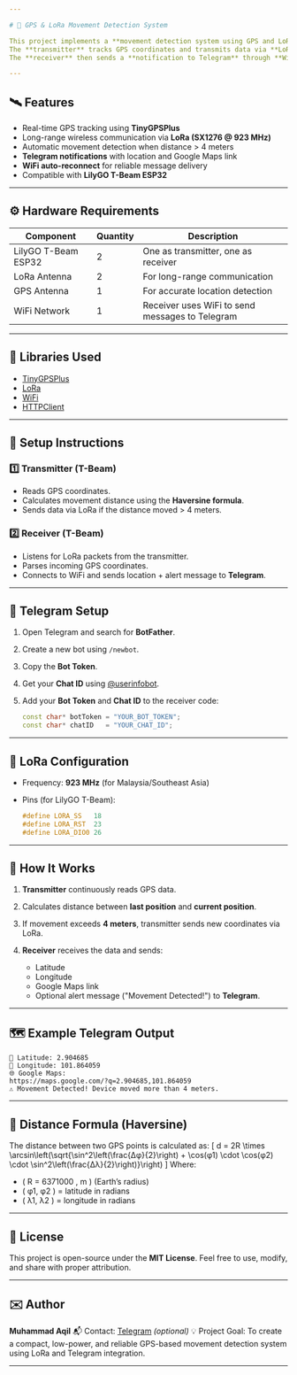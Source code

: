 ```yaml
---

# 🚀 GPS & LoRa Movement Detection System

This project implements a **movement detection system using GPS and LoRa**, built with **LilyGO T-Beam** modules.
The **transmitter** tracks GPS coordinates and transmits data via **LoRa** whenever it detects movement exceeding **4 meters**.
The **receiver** then sends a **notification to Telegram** through **WiFi** using the **Telegram Bot API**.

---
```


## 🛰️ Features

* Real-time GPS tracking using **TinyGPSPlus**
* Long-range wireless communication via **LoRa (SX1276 @ 923 MHz)**
* Automatic movement detection when distance > 4 meters
* **Telegram notifications** with location and Google Maps link
* **WiFi auto-reconnect** for reliable message delivery
* Compatible with **LilyGO T-Beam ESP32**

---

## ⚙️ Hardware Requirements

| Component           | Quantity | Description                                     |
| ------------------- | -------- | ----------------------------------------------- |
| LilyGO T-Beam ESP32 | 2        | One as transmitter, one as receiver             |
| LoRa Antenna        | 2        | For long-range communication                    |
| GPS Antenna         | 1        | For accurate location detection                 |
| WiFi Network        | 1        | Receiver uses WiFi to send messages to Telegram |

---

## 🧩 Libraries Used

* [TinyGPSPlus](https://github.com/mikalhart/TinyGPSPlus)
* [LoRa](https://github.com/sandeepmistry/arduino-LoRa)
* [WiFi](https://www.arduino.cc/en/Reference/WiFi)
* [HTTPClient](https://www.arduino.cc/en/Reference/HTTPClient)

---

## 🔧 Setup Instructions

### 1️⃣ **Transmitter (T-Beam)**

* Reads GPS coordinates.
* Calculates movement distance using the **Haversine formula**.
* Sends data via LoRa if the distance moved > 4 meters.

### 2️⃣ **Receiver (T-Beam)**

* Listens for LoRa packets from the transmitter.
* Parses incoming GPS coordinates.
* Connects to WiFi and sends location + alert message to **Telegram**.

---

## 📱 Telegram Setup

1. Open Telegram and search for **BotFather**.
2. Create a new bot using `/newbot`.
3. Copy the **Bot Token**.
4. Get your **Chat ID** using [@userinfobot](https://t.me/userinfobot).
5. Add your **Bot Token** and **Chat ID** to the receiver code:

   ```cpp
   const char* botToken = "YOUR_BOT_TOKEN";
   const char* chatID   = "YOUR_CHAT_ID";
   ```

---

## 📡 LoRa Configuration

* Frequency: **923 MHz** (for Malaysia/Southeast Asia)
* Pins (for LilyGO T-Beam):

  ```cpp
  #define LORA_SS   18
  #define LORA_RST  23
  #define LORA_DIO0 26
  ```

---

## 🧠 How It Works

1. **Transmitter** continuously reads GPS data.
2. Calculates distance between **last position** and **current position**.
3. If movement exceeds **4 meters**, transmitter sends new coordinates via LoRa.
4. **Receiver** receives the data and sends:

   * Latitude
   * Longitude
   * Google Maps link
   * Optional alert message ("Movement Detected!")
     to **Telegram**.

---

## 🗺️ Example Telegram Output

```
📍 Latitude: 2.904685
📍 Longitude: 101.864059
🌐 Google Maps:
https://maps.google.com/?q=2.904685,101.864059
⚠️ Movement Detected! Device moved more than 4 meters.
```

---

## 🧮 Distance Formula (Haversine)

The distance between two GPS points is calculated as:
[
d = 2R \times \arcsin\left(\sqrt{\sin^2\left(\frac{Δφ}{2}\right) + \cos(φ1) \cdot \cos(φ2) \cdot \sin^2\left(\frac{Δλ}{2}\right)}\right)
]
Where:

* ( R = 6371000 , m ) (Earth’s radius)
* ( φ1, φ2 ) = latitude in radians
* ( λ1, λ2 ) = longitude in radians

---

## 🧾 License

This project is open-source under the **MIT License**.
Feel free to use, modify, and share with proper attribution.

---

## ✉️ Author

**Muhammad Aqil**
📬 Contact: [Telegram](https://t.me/yourusername) *(optional)*
💡 Project Goal: To create a compact, low-power, and reliable GPS-based movement detection system using LoRa and Telegram integration.

---
